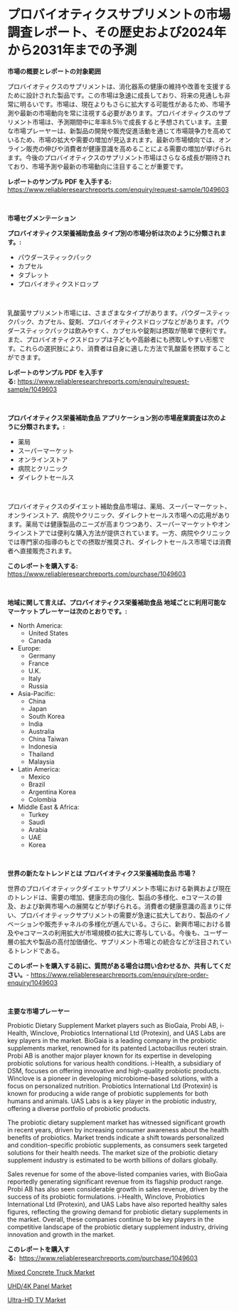 <p><h1>プロバイオティクスサプリメントの市場調査レポート、その歴史および2024年から2031年までの予測</h1></p><p><strong>市場の概要とレポートの対象範囲</strong></p>
<p><p>プロバイオティクスのサプリメントは、消化器系の健康の維持や改善を支援するために設計された製品です。この市場は急速に成長しており、将来の見通しも非常に明るいです。市場は、現在よりもさらに拡大する可能性があるため、市場予測や最新の市場動向を常に注視する必要があります。プロバイオティクスのサプリメント市場は、予測期間中に年率8.5％で成長すると予想されています。主要な市場プレーヤーは、新製品の開発や販売促進活動を通じて市場競争力を高めているため、市場の拡大や需要の増加が見込まれます。最新の市場傾向では、オンライン販売の伸びや消費者が健康意識を高めることによる需要の増加が挙げられます。今後のプロバイオティクスのサプリメント市場はさらなる成長が期待されており、市場予測や最新の市場動向に注目することが重要です。</p></p>
<p><strong>レポートのサンプル PDF を入手する:</strong> <a href="https://www.reliableresearchreports.com/enquiry/request-sample/1049603">https://www.reliableresearchreports.com/enquiry/request-sample/1049603</a></p>
<p>&nbsp;</p>
<p><strong>市場セグメンテーション</strong></p>
<p><strong>プロバイオティクス栄養補助食品 タイプ別の市場分析は次のように分類されます。:</strong></p>
<p><ul><li>パウダースティックパック</li><li>カプセル</li><li>タブレット</li><li>プロバイオティクスドロップ</li></ul></p>
<p>&nbsp;</p>
<p><p>乳酸菌サプリメント市場には、さまざまなタイプがあります。パウダースティックパック、カプセル、錠剤、プロバイオティクスドロップなどがあります。パウダースティックパックは飲みやすく、カプセルや錠剤は摂取が簡単で便利です。また、プロバイオティクスドロップは子どもや高齢者にも摂取しやすい形態です。これらの選択肢により、消費者は自身に適した方法で乳酸菌を摂取することができます。</p></p>
<p><strong>レポートのサンプル PDF を入手する:</strong>&nbsp;<a href="https://www.reliableresearchreports.com/enquiry/request-sample/1049603">https://www.reliableresearchreports.com/enquiry/request-sample/1049603</a></p>
<p>&nbsp;</p>
<p><strong> プロバイオティクス栄養補助食品 アプリケーション別の市場産業調査は次のように分類されます。:</strong></p>
<p><ul><li>薬局</li><li>スーパーマーケット</li><li>オンラインストア</li><li>病院とクリニック</li><li>ダイレクトセールス</li></ul></p>
<p>&nbsp;</p>
<p><p>プロバイオティクスのダイエット補助食品市場は、薬局、スーパーマーケット、オンラインストア、病院やクリニック、ダイレクトセールス市場への応用があります。薬局では健康製品のニーズが高まりつつあり、スーパーマーケットやオンラインストアでは便利な購入方法が提供されています。一方、病院やクリニックでは専門家の指導のもとでの摂取が推奨され、ダイレクトセールス市場では消費者へ直接販売されます。</p></p>
<p><strong>このレポートを購入する:</strong>&nbsp; <a href="https://www.reliableresearchreports.com/purchase/1049603">https://www.reliableresearchreports.com/purchase/1049603</a></p>
<p>&nbsp;</p>
<p><strong>地域に関して言えば、プロバイオティクス栄養補助食品 地域ごとに利用可能なマーケットプレーヤーは次のとおりです。:</strong></p>
<p><ul>
    <li>
        North America:
        <ul>
            <li>United States</li>
            <li>Canada</li>
        </ul>
    </li>
    <li>
        Europe:
        <ul>
            <li>Germany</li>
            <li>France</li>
            <li>U.K.</li>
            <li>Italy</li>
            <li>Russia</li>
        </ul>
    </li>
    <li>
        Asia-Pacific:
        <ul>
            <li>China</li>
            <li>Japan</li>
            <li>South Korea</li>
            <li>India</li>
            <li>Australia</li>
            <li>China Taiwan</li>
            <li>Indonesia</li>
            <li>Thailand</li>
            <li>Malaysia</li>
        </ul>
    </li>
    <li>
        Latin America:
        <ul>
            <li>Mexico</li>
            <li>Brazil</li>
            <li>Argentina Korea</li>
            <li>Colombia</li>
        </ul>
    </li>
    <li>
        Middle East & Africa:
        <ul>
            <li>Turkey</li>
            <li>Saudi</li>
            <li>Arabia</li>
            <li>UAE</li>
            <li>Korea</li>
        </ul>
    </li>
    </ul></p>
<p>&nbsp;</p>
<p><strong>世界の新たなトレンドとは プロバイオティクス栄養補助食品 市場？</strong></p>
<p><p>世界のプロバイオティックダイエットサプリメント市場における新興および現在のトレンドは、需要の増加、健康志向の強化、製品の多様化、eコマースの普及、および新興市場への展開などが挙げられる。消費者の健康意識の高まりに伴い、プロバイオティックサプリメントの需要が急速に拡大しており、製品のイノベーションや販売チャネルの多様化が進んでいる。さらに、新興市場における普及やeコマースの利用拡大が市場規模の拡大に寄与している。今後も、ユーザー層の拡大や製品の高付加価値化、サプリメント市場との統合などが注目されているトレンドである。</p></p>
<p><strong>このレポートを購入する前に、質問がある場合は問い合わせるか、共有してください。</strong>- <a href="https://www.reliableresearchreports.com/enquiry/pre-order-enquiry/1049603">https://www.reliableresearchreports.com/enquiry/pre-order-enquiry/1049603</a></p>
<p>&nbsp;</p>
<p><strong>主要な市場プレーヤー</strong></p>
<p><p>Probiotic Dietary Supplement Market players such as BioGaia, Probi AB, i-Health, Winclove, Probiotics International Ltd (Protexin), and UAS Labs are key players in the market. BioGaia is a leading company in the probiotic supplements market, renowned for its patented Lactobacillus reuteri strain. Probi AB is another major player known for its expertise in developing probiotic solutions for various health conditions. i-Health, a subsidiary of DSM, focuses on offering innovative and high-quality probiotic products. Winclove is a pioneer in developing microbiome-based solutions, with a focus on personalized nutrition. Probiotics International Ltd (Protexin) is known for producing a wide range of probiotic supplements for both humans and animals. UAS Labs is a key player in the probiotic industry, offering a diverse portfolio of probiotic products.</p><p>The probiotic dietary supplement market has witnessed significant growth in recent years, driven by increasing consumer awareness about the health benefits of probiotics. Market trends indicate a shift towards personalized and condition-specific probiotic supplements, as consumers seek targeted solutions for their health needs. The market size of the probiotic dietary supplement industry is estimated to be worth billions of dollars globally.</p><p>Sales revenue for some of the above-listed companies varies, with BioGaia reportedly generating significant revenue from its flagship product range. Probi AB has also seen considerable growth in sales revenue, driven by the success of its probiotic formulations. i-Health, Winclove, Probiotics International Ltd (Protexin), and UAS Labs have also reported healthy sales figures, reflecting the growing demand for probiotic dietary supplements in the market. Overall, these companies continue to be key players in the competitive landscape of the probiotic dietary supplement industry, driving innovation and growth in the market.</p></p>
<p><strong>このレポートを購入する:</strong>&nbsp;&nbsp;<a href="https://www.reliableresearchreports.com/purchase/1049603">https://www.reliableresearchreports.com/purchase/1049603</a></p>
<p><p><a href="https://view.publitas.com/reportprime-1/mixed-concrete-truck-market-size-market-share-and-global-market-analysis-report-2023-2030/">Mixed Concrete Truck Market</a></p><p><a href="https://view.publitas.com/reportprime-1/uhd-4k-panel-market-provides-detailed-segmentation-of-this-market-based-on-type-application-and-region-and-forecast-for-the-period-from-2023-2030/">UHD/4K Panel Market</a></p><p><a href="https://view.publitas.com/reportprime-1/ultra-hd-tv-market-furnish-information-about-market-size-market-share-market-dynamics-and-projections-spanning-from-2023-to-2030/">Ultra-HD TV Market</a></p></p>